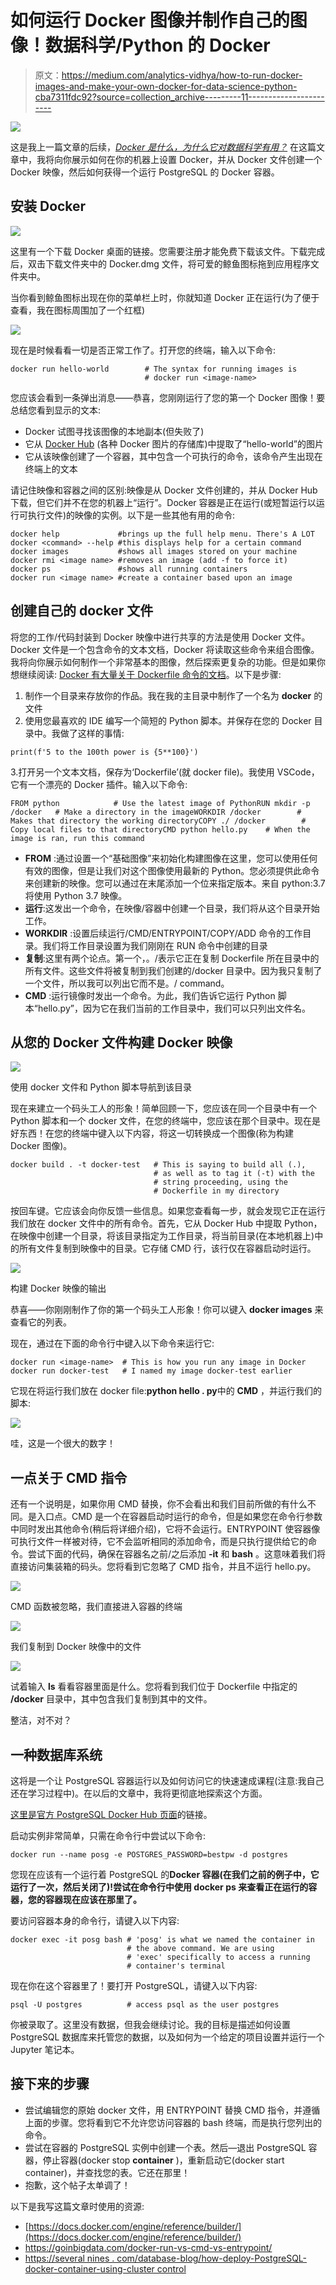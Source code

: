 # 如何运行 Docker 图像并制作自己的图像！数据科学/Python 的 Docker

> 原文：<https://medium.com/analytics-vidhya/how-to-run-docker-images-and-make-your-own-docker-for-data-science-python-cba7311fdc92?source=collection_archive---------11----------------------->

![](img/408575ad3eefb1e4f3a6cb05de4f5f4c.png)

这是我上一篇文章的后续，[*Docker 是什么，为什么它对数据科学有用？*](/analytics-vidhya/what-is-docker-and-why-is-it-useful-for-data-science-683294a57b81) 在这篇文章中，我将向你展示如何在你的机器上设置 Docker，并从 Docker 文件创建一个 Docker 映像，然后如何获得一个运行 PostgreSQL 的 Docker 容器。

## 安装 Docker

![](img/940bccab565c088a55d7ab5a3643abbe.png)

这里有一个下载 Docker 桌面的链接。您需要注册才能免费下载该文件。下载完成后，双击下载文件夹中的 Docker.dmg 文件，将可爱的鲸鱼图标拖到应用程序文件夹中。

当你看到鲸鱼图标出现在你的菜单栏上时，你就知道 Docker 正在运行(为了便于查看，我在图标周围加了一个红框)

![](img/8573c82aabfb53a01df246a0436529c9.png)

现在是时候看看一切是否正常工作了。打开您的终端，输入以下命令:

```
docker run hello-world        # The syntax for running images is 
                              # docker run <image-name>
```

您应该会看到一条弹出消息——恭喜，您刚刚运行了您的第一个 Docker 图像！要总结您看到显示的文本:

*   Docker 试图寻找该图像的本地副本(但失败了)
*   它从 [Docker Hub](https://hub.docker.com/) (各种 Docker 图片的存储库)中提取了“hello-world”的图片
*   它从该映像创建了一个容器，其中包含一个可执行的命令，该命令产生出现在终端上的文本

请记住映像和容器之间的区别:映像是从 Docker 文件创建的，并从 Docker Hub 下载，但它们并不在您的机器上“运行”。Docker 容器是正在运行(或短暂运行以运行可执行文件)的映像的实例。以下是一些其他有用的命令:

```
docker help             #brings up the full help menu. There's A LOT
docker <command> --help #this displays help for a certain command
docker images           #shows all images stored on your machine
docker rmi <image name> #removes an image (add -f to force it)
docker ps               #shows all running containers
docker run <image name> #create a container based upon an image
```

## 创建自己的 docker 文件

将您的工作/代码封装到 Docker 映像中进行共享的方法是使用 Docker 文件。Docker 文件是一个包含命令的文本文档，Docker 将读取这些命令来组合图像。我将向你展示如何制作一个非常基本的图像，然后探索更复杂的功能。但是如果你想继续阅读: [Docker 有大量关于 Dockerfile 命令的文档](https://docs.docker.com/engine/reference/builder/)。以下是步骤:

1.  制作一个目录来存放你的作品。我在我的主目录中制作了一个名为 **docker** 的文件
2.  使用您最喜欢的 IDE 编写一个简短的 Python 脚本。并保存在您的 Docker 目录中。我做了这样的事情:

```
print(f'5 to the 100th power is {5**100}')
```

3.打开另一个文本文档，保存为‘Dockerfile’(就 docker file)。我使用 VSCode，它有一个漂亮的 Docker 插件。输入以下命令:

```
FROM python            # Use the latest image of PythonRUN mkdir -p /docker   # Make a directory in the imageWORKDIR /docker        # Makes that directory the working directoryCOPY ./ /docker        # Copy local files to that directoryCMD python hello.py    # When the image is ran, run this command
```

*   **FROM** :通过设置一个“基础图像”来初始化构建图像在这里，您可以使用任何有效的图像，但是让我们对这个图像使用最新的 Python。您必须提供此命令来创建新的映像。您可以通过在末尾添加一个位来指定版本。来自 python:3.7 将使用 Python 3.7 映像。
*   **运行**:这发出一个命令，在映像/容器中创建一个目录，我们将从这个目录开始工作。
*   **WORKDIR** :设置后续运行/CMD/ENTRYPOINT/COPY/ADD 命令的工作目录。我们将工作目录设置为我们刚刚在 RUN 命令中创建的目录
*   **复制**:这里有两个论点。第一个，。/表示它正在复制 Dockerfile 所在目录中的所有文件。这些文件将被复制到我们创建的/docker 目录中。因为我只复制了一个文件，所以我可以列出它而不是。/ command。
*   **CMD** :运行镜像时发出一个命令。为此，我们告诉它运行 Python 脚本“hello.py”，因为它在我们当前的工作目录中，我们可以只列出文件名。

## 从您的 Docker 文件构建 Docker 映像

![](img/0dd82d2379d87784744687018597c4b6.png)

使用 docker 文件和 Python 脚本导航到该目录

现在来建立一个码头工人的形象！简单回顾一下，您应该在同一个目录中有一个 Python 脚本和一个 docker 文件，在您的终端中，您应该在那个目录中。现在是好东西！在您的终端中键入以下内容，将这一切转换成一个图像(称为构建 Docker 图像)。

```
docker build . -t docker-test   # This is saying to build all (.),
                                # as well as to tag it (-t) with the
                                # string proceeding, using the 
                                # Dockerfile in my directory
```

按回车键。它应该会向你反馈一些信息。如果您查看每一步，就会发现它正在运行我们放在 docker 文件中的所有命令。首先，它从 Docker Hub 中提取 Python，在映像中创建一个目录，将该目录指定为工作目录，将当前目录(在本地机器上)中的所有文件复制到映像中的目录。它存储 CMD 行，该行仅在容器启动时运行。

![](img/ba1bba3d0fb3e993cc4b5ca9d9fed144.png)

构建 Docker 映像的输出

恭喜——你刚刚制作了你的第一个码头工人形象！你可以键入 **docker images** 来查看它的列表。

现在，通过在下面的命令行中键入以下命令来运行它:

```
docker run <image-name>  # This is how you run any image in Docker
docker run docker-test   # I named my image docker-test earlier
```

它现在将运行我们放在 docker file:**python hello . py**中的 **CMD** ，并运行我们的脚本:

![](img/2554dbaa7aef617a96b7ed92fc5f3c3f.png)

哇，这是一个很大的数字！

## 一点关于 CMD 指令

还有一个说明是，如果你用 CMD 替换，你不会看出和我们目前所做的有什么不同。是入口点。CMD 是一个在容器启动时运行的命令，但是如果您在命令行参数中同时发出其他命令(稍后将详细介绍)，它将不会运行。ENTRYPOINT 使容器像可执行文件一样被对待，它不会监听相同的添加命令，而是只执行提供给它的命令。尝试下面的代码，确保在容器名之前/之后添加 **-it** 和 **bash** 。这意味着我们将直接访问集装箱的码头。您将看到它忽略了 CMD 指令，并且不运行 hello.py。

![](img/088427b208453cb236c6a0c5bf8d2ab1.png)

CMD 函数被忽略，我们直接进入容器的终端

![](img/e579c9b133751e5fbd1bfb2622420af2.png)

我们复制到 Docker 映像中的文件

![](img/57c7f411d69328ad1f0837573bc27604.png)

试着输入 **ls** 看看容器里面是什么。您将看到我们位于 Dockerfile 中指定的 **/docker** 目录中，其中包含我们复制到其中的文件。

整洁，对不对？

## 一种数据库系统

这将是一个让 PostgreSQL 容器运行以及如何访问它的快速速成课程(注意:我自己还在学习过程中)。在以后的文章中，我将更彻底地探索这个方面。

[这里是官方 PostgreSQL Docker Hub 页面](https://hub.docker.com/_/postgres)的链接。

启动实例非常简单，只需在命令行中尝试以下命令:

```
docker run --name posg -e POSTGRES_PASSWORD=bestpw -d postgres
```

您现在应该有一个运行着 PostgreSQL 的**Docker 容器(在我们之前的例子中，它运行了一次，然后关闭了)!尝试在命令行中使用 **docker ps** 来查看正在运行的容器，您的容器现在应该在那里了。**

要访问容器本身的命令行，请键入以下内容:

```
docker exec -it posg bash # 'posg' is what we named the container in
                          # the above command. We are using
                          # 'exec' specifically to access a running
                          # container's terminal
```

现在你在这个容器里了！要打开 PostgreSQL，请键入以下内容:

```
psql -U postgres          # access psql as the user postgres
```

你被录取了。这里没有数据，但我会继续讨论。我的目标是描述如何设置 PostgreSQL 数据库来托管您的数据，以及如何为一个给定的项目设置并运行一个 Jupyter 笔记本。

## **接下来的步骤**

*   尝试编辑您的原始 docker 文件，用 ENTRYPOINT 替换 CMD 指令，并遵循上面的步骤。您将看到它不允许您访问容器的 bash 终端，而是执行您列出的命令。
*   尝试在容器的 PostgreSQL 实例中创建一个表。然后—退出 PostgreSQL 容器，停止容器(docker stop **container** )，重新启动它(docker start container)，并查找您的表。它还在那里！
*   抱歉，这个帖子太单调了！

以下是我写这篇文章时使用的资源:

*   [https://docs.docker.com/engine/reference/builder/](https://docs.docker.com/engine/reference/builder/)
*   https://goinbigdata.com/docker-run-vs-cmd-vs-entrypoint/
*   [https://several nines . com/database-blog/how-deploy-PostgreSQL-docker-container-using-cluster control](https://severalnines.com/database-blog/how-deploy-postgresql-docker-container-using-clustercontrol)